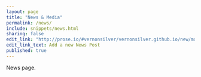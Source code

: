 ```yaml
---
layout: page
title: "News & Media"
permalink: /news/
include: snippets/news.html
sharing: false
edit_link: "http://prose.io/#vernonsilver/vernonsilver.github.io/new/master/_posts"
edit_link_text: Add a new News Post
published: true
---
```


News page.